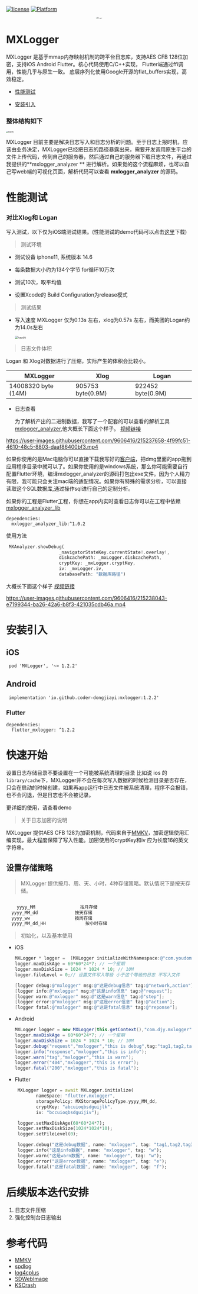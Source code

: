 [![license](https://img.shields.io/badge/license-BSD_3-brightgreen.svg?style=flat)](https://github.com/coder-dongjiayi/MXLogger/blob/main/LICENSE.TXT)    [![Platform](https://img.shields.io/badge/Platform-%20iOS%20%7C%20Android%20%7C%20Flutter-brightgreen.svg)](https://github.com/coder-dongjiayi/MXLogger)

<p align="center" >
<img src="./icon/logo_400.png" alt="MXLogger"  title="MXLogger" style="zoom:20%;" />
</p>

# MXLogger

MXLogger 是基于mmap内存映射机制的跨平台日志库，支持AES CFB 128位加密，支持iOS Android Flutter。核心代码使用C/C++实现， Flutter端通过ffi调用，性能几乎与原生一致。 底层序列化使用Google开源的flat_buffers实现，高效稳定。

<!--ts-->

* [性能测试](#性能测试)

* [安装引入](#安装引入)

  

<!--te-->


### 整体结构如下

<img src="./icon/jiegoutu.jpg" alt="jiegoutu" style="zoom:30%;" />

MXLogger 目前主要是解决日志写入和日志分析的问题。至于日志上报时机，应该由业务决定，MXLogger已经把日志的路径暴露出来，需要开发调用原生平台的文件上传代码，传到自己的服务器，然后通过自己的服务器下载日志文件，再通过我提供的**mxlogger_analyzer ** 进行解析。如果觉的这个流程麻烦，也可以自己写web端的可视化页面，解析代码可以查看 **mxlogger_analyzer** 的源码。



# 性能测试 

### 对比Xlog和 Logan

写入测试，以下仅为iOS端测试结果。(性能测试的demo代码可以点击[这里](./性能测试demo.zip)下载)

> 测试环境

* 测试设备 iphone11, 系统版本 14.6

* 每条数据大小约为134个字节 for循环10万次

* 测试10次，取平均值

* 设置Xcode的 Build Configuration为release模式

> 测试结果

* 写入速度  MXLogger 仅为0.13s 左右，xlog为0.57s 左右，而美团的Logan约为14.0s左右

  <img src="./icon/haoshi.jpg" alt="haoshi" style="zoom:50%;" />

  


> 日志文件体积

Logan 和 Xlog对数据进行了压缩，实际产生的体积会比较小。

MXLogger | Xlog | Logan
----      | --- | ---
14008320 byte (14M) | 905753 byte(0.9M) | 922452 byte(0.9M) 

* 日志查看

   为了解析产出的二进制数据，我写了一个配套的可以查看的解析工具[mxlogger_analyzer](./mxlogger_analyzer.dmg),他大概长下面这个样子。
   [视频链接](https://user-images.githubusercontent.com/9606416/215237658-4f99fc51-4610-48c5-8803-daaf86400bf3.mp4)

https://user-images.githubusercontent.com/9606416/215237658-4f99fc51-4610-48c5-8803-daaf86400bf3.mp4


如果你使用的是Mac电脑你可以直接下载我写好的[客户端](https://github.com/coder-dongjiayi/MXLogger/blob/main/mxlogger_analyzer.dmg)，把dmg里面的app拖到应用程序目录中就可以了。如果你使用的是windows系统，那么你可能需要自行配置Flutter环境，编译mxlogger_analyzer的源码打包出exe文件。因为个人精力有限，我可能只会关注mac端的适配情况。如果你有特殊的需求分析，可以直接读取这个SQL数据库,通过操作sql进行自己的定制分析。

 如果你的工程是Flutter工程，你想在app内实时查看日志你可以在工程中依赖[mxlogger_analyzer_lib](https://pub.flutter-io.cn/packages/mxlogger_analyzer_lib)
 ```
 dependencies:
   mxlogger_analyzer_lib:^1.0.2
 ```
使用方法
  ```dart
   MXAnalyzer.showDebug(
                      _navigatorStateKey.currentState!.overlay!,
                      diskcachePath: _mxLogger.diskcachePath,
                      cryptKey: _mxLogger.cryptKey,
                      iv: _mxLogger.iv,
                      databasePath: "数据库路径")
  ```
 大概长下面这个样子 [视频链接](https://user-images.githubusercontent.com/9606416/215238043-e7199344-ba26-42a6-b8f3-421035cdb46a.mp4)


https://user-images.githubusercontent.com/9606416/215238043-e7199344-ba26-42a6-b8f3-421035cdb46a.mp4



# 安装引入

## iOS

``` pod 'MXLogger', '~> 1.2.2'```

## Android

``` implementation 'io.github.coder-dongjiayi:mxlogger:1.2.2'```

### Flutter

```
dependencies:
  flutter_mxlogger: ^1.2.2
```



# 快速开始

设置日志存储目录不要设置在一个可能被系统清理的目录 比如说 ios 的```library/cache```下，MXLogger并不会在每次写入数据的时候检测目录是否存在，只会在启动的时候创建，如果再app运行中日志文件被系统清理，程序不会报错，也不会闪退，但是日志也不会被记录。

更详细的使用，请查看demo

> 关于日志加密的说明

 MXLogger 提供AES CFB 128为加密机制，代码来自于[MMKV](https://github.com/Tencent/MMKV/tree/master/Core/aes)，加密逻辑使用汇编实现，最大程度保障了写入性能。加密使用的cryptKey和iv 应为长度16的英文字符串。





## 设置存储策略

> MXLogger 提供按月、周、天、小时，4种存储策略。默认情况下是按天存储。

```objective-c

	yyyy_MM                 按月存储
  yyyy_MM_dd              按天存储
  yyyy_ww                 按周存储
  yyyy_MM_dd_HH     		  按小时存储
```

> 初始化，以及基本使用

* iOS

  ```objective-c
  MXLogger * logger =  [MXLogger initializeWithNamespace:@"com.youdomain.logger.space",storagePolicy:MXStoragePolicyYYYYMMDD];
  logger.maxDiskAge = 60*60*24*7; // 一个星期
  logger.maxDiskSize = 1024 * 1024 * 10; // 10M
  logger.fileLevel = 0;// 设置文件写入等级 小于这个等级的日志 不写入文件
  
  [logger debug:@"mxlogger" msg:@"这是debug信息" tag:@"network,action"]; //多个tag可以使用,分割
  [logger info:@"mxlogger" msg:@"这是info信息" tag:@"request"];
  [logger warn:@"mxlogger" msg:@"这是warn信息" tag:@"step"];
  [logger error:@"mxlogger" msg:@"这是error信息" tag:@"action"];
  [logger fatal:@"mxlogger" msg:@"这是fatal信息" tag:@"reponse"];
  ```


* Android

  ```java
  MXLogger logger = new MXLogger(this.getContext(),"com.djy.mxlogger");
  logger.maxDiskAge = 60*60*24*7; // 一个星期
  logger.maxDiskSize = 1024 * 1024 * 10; // 10M
  logger.debug("request","mxlogger","this is debug",tag:"tag1,tag2,tag3");
  logger.info("response","mxlogger","this is info");
  logger.warn("tag","mxlogger","this is warn");
  logger.error("404","mxlogger","this is error");
  logger.fatal("200","mxlogger","this is fatal");
  ```

  

* Flutter

  ```dart
   MXLogger logger = await MXLogger.initialize(
          nameSpace: "flutter.mxlogger",
          storagePolicy: MXStoragePolicyType.yyyy_MM_dd,
          cryptKey: "abcuioqbsdguijlk",
          iv: "bccuioqbsdguijiv");
  
   logger.setMaxDiskAge(60*60*24*7);
   logger.setMaxDiskSize(1024*1024*10);
   logger.setFileLevel(0);
  
   logger.debug("这是debug数据", name: "mxlogger", tag: "tag1,tag2,tag3");
   logger.info("这是info数据", name: "mxlogger", tag: "w");
   logger.warn("这是warn数据", name: "mxlogger", tag: "w");
   logger.error("这是error数据", name: "mxlogger", tag: "e");
   logger.fatal("这是fatal数据", name: "mxlogger", tag: "f");
  
  ```
  





# 后续版本迭代安排

1. 日志文件压缩 
2. 强化控制台日志输出


# 参考代码

* [MMKV](https://github.com/Tencent/MMKV)
* [spdlog](https://github.com/gabime/spdlog)
* [log4cplus](https://github.com/log4cplus/log4cplus)
* [SDWebImage](https://github.com/SDWebImage/SDWebImage)
* [KSCrash](https://github.com/kstenerud/KSCrash)

   

   





